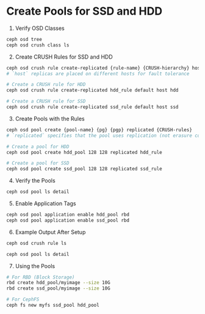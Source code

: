 # Create Pools for SSD and HDD

1. Verify OSD Classes

```sh
ceph osd tree
ceph osd crush class ls
```

2. Create CRUSH Rules for SSD and HDD


```sh
ceph osd crush rule create-replicated {rule-name} {CRUSH-hierarchy} host {device-classes}
# `host` replicas are placed on different hosts for fault tolerance

# Create a CRUSH rule for HDD
ceph osd crush rule create-replicated hdd_rule default host hdd

# Create a CRUSH rule for SSD
ceph osd crush rule create-replicated ssd_rule default host ssd
```


3. Create Pools with the Rules

```sh
ceph osd pool create {pool-name} {pg} {pgp} replicated {CRUSH-rules}
# `replicated` specifies that the pool uses replication (not erasure coding).

# Create a pool for HDD
ceph osd pool create hdd_pool 128 128 replicated hdd_rule

# Create a pool for SSD
ceph osd pool create ssd_pool 128 128 replicated ssd_rule
```

4. Verify the Pools

```sh
ceph osd pool ls detail
```

5. Enable Application Tags
```sh
ceph osd pool application enable hdd_pool rbd
ceph osd pool application enable ssd_pool rbd
```

6. Example Output After Setup
```sh
ceph osd crush rule ls

ceph osd pool ls detail
```

7. Using the Pools

```sh
# For RBD (Block Storage)
rbd create hdd_pool/myimage --size 10G
rbd create ssd_pool/myimage --size 10G

# For CephFS
ceph fs new myfs ssd_pool hdd_pool
```